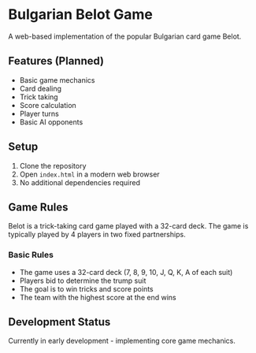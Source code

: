# Bulgarian Belot Game

A web-based implementation of the popular Bulgarian card game Belot.

## Features (Planned)
- Basic game mechanics
- Card dealing
- Trick taking
- Score calculation
- Player turns
- Basic AI opponents

## Setup
1. Clone the repository
2. Open `index.html` in a modern web browser
3. No additional dependencies required

## Game Rules
Belot is a trick-taking card game played with a 32-card deck. The game is typically played by 4 players in two fixed partnerships.

### Basic Rules
- The game uses a 32-card deck (7, 8, 9, 10, J, Q, K, A of each suit)
- Players bid to determine the trump suit
- The goal is to win tricks and score points
- The team with the highest score at the end wins

## Development Status
Currently in early development - implementing core game mechanics. 